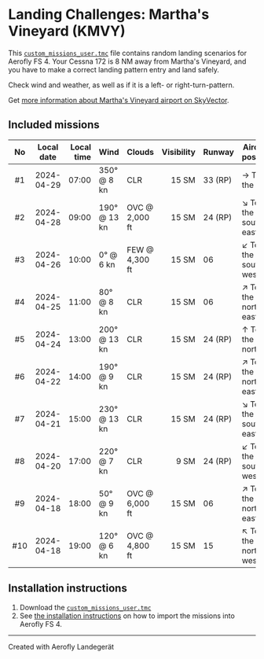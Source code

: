 # Landing Challenges: Martha's Vineyard (KMVY)

This [`custom_missions_user.tmc`](./custom_missions_user.tmc) file contains random landing scenarios for Aerofly FS 4.
Your Cessna 172 is 8 NM away from Martha's Vineyard, and you have to make a correct landing pattern entry and land safely.

Check wind and weather, as well as if it is a left- or right-turn-pattern.

Get [more information about Martha's Vineyard airport on SkyVector](https://skyvector.com/airport/KMVY).

## Included missions

| No  | Local date | Local time | Wind         | Clouds         | Visibility | Runway  | Aircraft position    |
| :-: | ---------- | ---------: | ------------ | -------------- | ---------: | ------- | -------------------- |
| #1  | 2024-04-29 |      07:00 | 350° @ 8 kn  | CLR            |      15 SM | 33 (RP) | → To the east        |
| #2  | 2024-04-28 |      09:00 | 190° @ 13 kn | OVC @ 2,000 ft |      15 SM | 24 (RP) | ↘ To the south-east |
| #3  | 2024-04-26 |      10:00 | 0° @ 6 kn    | FEW @ 4,300 ft |      15 SM | 06      | ↙ To the south-west |
| #4  | 2024-04-25 |      11:00 | 80° @ 8 kn   | CLR            |      15 SM | 06      | ↗ To the north-east |
| #5  | 2024-04-24 |      13:00 | 200° @ 13 kn | CLR            |      15 SM | 24 (RP) | ↑ To the north       |
| #6  | 2024-04-22 |      14:00 | 190° @ 9 kn  | CLR            |      15 SM | 24 (RP) | ↗ To the north-east |
| #7  | 2024-04-21 |      15:00 | 230° @ 13 kn | CLR            |      15 SM | 24 (RP) | ↘ To the south-east |
| #8  | 2024-04-20 |      17:00 | 220° @ 7 kn  | CLR            |       9 SM | 24 (RP) | ↙ To the south-west |
| #9  | 2024-04-18 |      18:00 | 50° @ 9 kn   | OVC @ 6,000 ft |      15 SM | 06      | ↗ To the north-east |
| #10 | 2024-04-18 |      19:00 | 120° @ 6 kn  | OVC @ 4,800 ft |      15 SM | 15      | ↖ To the north-west |

## Installation instructions

1. Download the [`custom_missions_user.tmc`](./custom_missions_user.tmc)
2. See [the installation instructions](https://fboes.github.io/aerofly-missions/docs/generic-installation.html) on how to import the missions into Aerofly FS 4.

---

Created with Aerofly Landegerät
